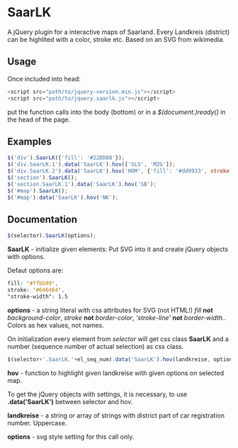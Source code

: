 SaarLK
======

A jQuery plugin for a interactive maps of Saarland. Every Landkreis (district) can be highlited with a color, stroke etc. Based on an SVG from wikimedia.

## Usage

Once included into head:

````javascript
<script src="path/to/jquery-version.min.js"></script>
<script src="path/to/jquery.saarlk.js"></script>
````

put the function calls into the body (bottom) or in a _$(document.)ready()_ in the head of the page.

## Examples

````javascript 
$('div').SaarLK({'fill': '#22DD88'});
$('div.SaarLK.1').data('SaarLK').hov(['SLS', 'MZG']);
$('div.SaarLK.2').data('SaarLK').hov('HOM', {'fill': '#dd9933', stroke: '#dd4422', "stroke-width": 5});
$('section').SaarLK();
$('section.SaarLK.1').data('SaarLK').hov('SB');
$('#map').SaarLK();
$('#map').data('SaarLK').hov('NK');

````

## Documentation

````javascript
$(selector).SaarLK(options);
````

**SaarLK** - initialize given elements: Put SVG into it and create jQuery objects with options.

Defaut options are:

````css
fill: '#ffbb99',
stroke: '#646464',
"stroke-width": 1.5
````

**options** - a string literal with css attributes for SVG (not HTML!) _fill_ **not** _background-color_, _stroke_ **not** _border-color_, _'stroke-line'_ **not** _border-width._. Colors as hex values, not names.

On initialization every element from *selector* will get css class **SaarLK** and a number (sequence number of actual selection) as css class. 

````javascript
$(selector+'.SaarLK.'+el_seq_num).data('SaarLK').hov(landkreise, options);
````

**hov** - function to highlight given landkreise with given options on selected map.

To get the jQuery objects with settings, it is necessary, to use **.data('SaarLK')** between selector and hov.

**landkreise** - a string or array of strings with district part of car registration number. Uppercase.

**options** - svg style setting for this call only.